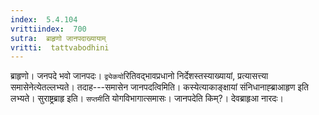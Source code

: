 ```yaml
---
index:  5.4.104
vrittiindex:  700
sutra:  ब्राहृणो जानपदाख्यायाम्
vritti:  tattvabodhini 
---
```


ब्राहृणो। जनपदे भवो जानपदः। `द्व्येकयो`रितिवद्भावप्रधानो निर्देशस्तस्याख्यायां, प्रत्यासत्त्या समासेनेत्येतल्लभ्यते। तदाह---समासेन जानपदत्विमिति। कस्येत्याकाङ्क्षायां संनिधानाह्ब्राआहृण इति लभ्यते। सुराष्ट्रब्राहृ इति। `सप्तमी`ति योगविभागात्समासः। जानपदेति किम्?। देवब्राहृआ नारदः।

